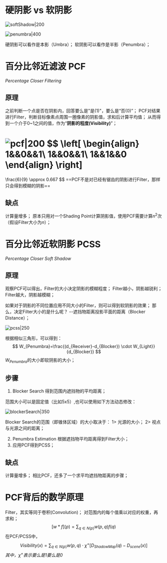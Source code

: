 # 硬阴影 vs 软阴影

![softShadow|200](https://pic-1315225359.cos.ap-shanghai.myqcloud.com/20221126214956.png)

![penumbra|400](https://pic-1315225359.cos.ap-shanghai.myqcloud.com/20221126222741.png)

硬阴影可以看作是本影（Umbra）；
软阴影可以看作是半影（Penumbra）；

# 百分比邻近滤波 PCF
*Percentage Closer Filtering*

## 原理

之前判断一个点是否在阴影内，回答要么是"是(1)"，要么是“否(0)”；
PCF对结果进行Filter，判断目标像素点周围一圈像素的阴影值，求和后计算平均值；
从而得到一个介于0~1之间的值，作为“**阴影的程度(Visibility)**”；

![pcf|200](https://pic-1315225359.cos.ap-shanghai.myqcloud.com/20221126220048.png)
$$
\left[
\begin{align}
1&&0&&1\\
1&&0&&1\\
1&&1&&0
\end{align}
\right]
=
\frac{6}{9}
\approx 0.667
$$
==PCF不是对已经有锯齿的阴影进行Filter，那样只会得到模糊的阴影==

## 缺点

计算量增多；
原本只用对一个Shading Point计算阴影值，使用PCF需要计算$n^2$次（假设Filter大小为$n$）；

# 百分比邻近软阴影 PCSS
*Percentage Closer Soft Shadow*

## 原理

观察PCF可以得出，Filter的大小决定阴影的模糊程度；
Filter越小，阴影越锐利；
Filter越大，阴影越模糊；

如果对于阴影的不同位置应用不同大小的Filter，则可以得到软阴影的效果；
那么，决定Filter大小的是什么呢？ --遮挡物距离投影平面的距离（Blocker Distance）；

![pcss|250](https://pic-1315225359.cos.ap-shanghai.myqcloud.com/20221126223233.png)

根据相似三角形，可以得到：
$$
W_{Penumbra}=\frac{(d_{Receiver}-d_{Blocker}) \cdot W_{Light}}{d_{Blocker}}
$$
$W_{Penumbra}$的大小即软阴影的大小；

## 步骤

1. Blocker Search 得到范围内遮挡物的平均距离；

范围大小可以是固定值（比如5x5）,也可以使用如下方法动态修改：

![blockerSearch|350](https://pic-1315225359.cos.ap-shanghai.myqcloud.com/20221126231501.png)

Blocker Search的范围（即锥体区域）的大小取决于：
	  1> 光源的大小；
	  2> 视点与光源之间的距离；

2. Penumbra Estimation 根据遮挡物平均距离得到Filter大小；
3. 应用PCF得到PCSS；

## 缺点
计算量增多；
相比PCF，还多了一个求平均遮挡物距离的步骤；


# PCF背后的数学原理

Filter，其实等同于卷积(Convolution)；
对范围内的每个值乘以对应的权重，再求和；
$$
[w*f](p)=\sum_{q\in N(p)}w(p,q)f(q)
$$
在PCF/PCSS中，
$$
Visibility(x)=\sum_{q\in N(p)}w(p,q)\cdot \chi^+[D_{ShadowMap}(q)-D_{scene}(x)]
$$
*其中，$\chi^+$表示要么是1要么是0*
 